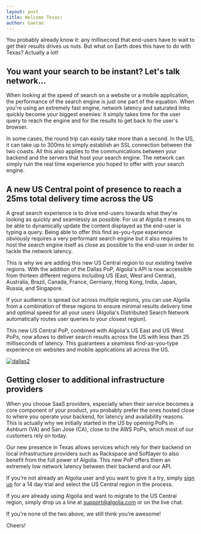 ```yaml
---
layout: post
title: Welcome Texas!
author: Gaetan
---
```


<p class="deprecation-notice">
You probably already know it: any millisecond that end-users have to wait to
get their results drives us nuts. But what on Earth does this have to do with
Texas? Actually a lot!
</p>

## You want your search to be instant? Let's talk network...

When looking at the speed of search on a website or a mobile application, the
performance of the search engine is just one part of the equation. When you're
using an extremely fast engine, network latency and saturated links quickly
become your biggest enemies: it simply takes time for the user query to reach
the engine and for the results to get back to the user's browser.

In some cases, the round trip can easily take more than a second. In the US, it
can take up to 300ms to simply establish an SSL connection between the two
coasts.  All this also applies to the communications between your backend and
the servers that host your search engine. The network can simply ruin the real
time experience you hoped to offer with your search engine.

## A new US Central point of presence to reach a 25ms total delivery time across the US

A great search experience is to drive end-users towards what they're looking
as quickly and seamlessly as possible. For us at Algolia it means to be able
to dynamically update the content displayed as the end-user is typing a query.
Being able to offer this find as-you-type experience obviously requires a very
performant search engine but it also requires to host the search engine itself
as close as possible to the end-user in order to tackle the network latency.

This is why we are adding this new US Central region to our existing twelve
regions. With the addition of the Dallas PoP, Algolia's API is now accessible
from thirteen different regions including US (East, West and Central),
Australia, Brazil, Canada, France, Germany, Hong Kong, India, Japan, Russia,
and Singapore.

If your audience is spread out across multiple regions, you can use Algolia
from a combination of these regions to ensure minimal results delivery time
and optimal speed for all your users (Algolia's Distributed Search Network
automatically routes user queries to your closest region).

This new US Central PoP, combined with Algolia's US East and US West PoPs, now
allows to deliver search results across the US with less than 25 milliseconds of
latency. This guarantees a seamless find-as-you-type experience on websites and
mobile applications all across the US.

[![dallas2][1]](https://blog.algolia.com/wp-content/uploads/2015/07/dallas2.jpg)

## Getting closer to additional infrastructure providers

When you choose SaaS providers, especially when their service becomes a core
component of your product, you probably prefer the ones hosted close to where
you operate your backend, for latency and availability reasons. This is
actually why we initially started in the US by opening PoPs in Ashburn (VA)
and San Jose (CA), close to the AWS PoPs, which most of our customers rely on
today.

Our new presence in Texas allows services which rely for their backend on
local infrastructure providers such as Rackspace and Softlayer to also benefit
from the full power of Algolia. This new PoP offers them an extremely low
network latency between their backend and our API.

If you're not already an Algolia user and you want to give it a try, simply
[sign up][2] for a 14 day trial and select
the US Central region in the process.

If you are already using Algolia and want to migrate to the US Central region,
simply drop us a line at [support@algolia.com][3] or
on the live chat.

If you're none of the two above, we still think you're awesome!

Cheers!


[1]: ./assets/dallas2.jpg
[2]: https://www.algolia.com/users/sign_up
[3]: mailto:support@algolia.com
